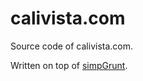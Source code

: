calivista.com
=========

Source code of calivista.com.

Written on top of [simpGrunt](https://github.com/arthurcamara1/simpGrunt).